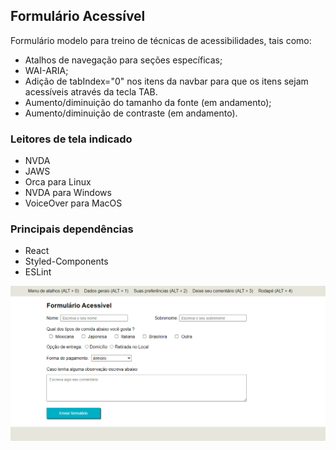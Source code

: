 ## Formulário Acessível
Formulário modelo para treino de técnicas de acessibilidades, tais como:
- Atalhos de navegação para seções específicas;
- WAI-ARIA;
- Adição de tabIndex="0" nos itens da navbar para que os itens sejam acessíveis através da tecla TAB.
- Aumento/diminuição do tamanho da fonte (em andamento);
- Aumento/diminuição de contraste (em andamento).
<!-- ## Atalhos para seções do formulário de acordo com o browser.
Chrome
Firefox
Safari -->

### Leitores de tela indicado
- NVDA
- JAWS
- Orca para Linux
- NVDA para Windows
- VoiceOver para MacOS

### Principais dependências
- React
- Styled-Components
- ESLint

![image info](./print-screen.PNG)

<!-- 
Próximos passos
- Verificar se o yarn add eslint-plugin-jsx-a11y está funcionado
- Ajustar centralização da tag main
- Ajustar formulário para controlados
- Ajustar responsividade
- Implementar aumento/diminuição do Zoom
- Implementar aumento/diminuição da Fonte
- Implementar contraste preto/branco
- Anotar no readme os atalhos por browser
- Adicionar no rodapé uma tag address com um endereço fictício
- Adicionar no rodapé um trecho de mídia social
- Aviso de envio do formulário 
- Implementar busca por áudio (vide API do Google)
- Transformar a barra de acessibilidade em uma biblioteca react ou javascript ?
-->

